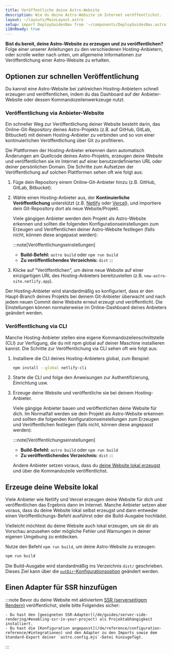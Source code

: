 ```yaml
---
title: Veröffentliche deine Astro-Website
description: Wie du deine Astro-Website im Internet veröffentlichst.
layout: ~/layouts/MainLayout.astro
setup: import DeployGuidesNav from '~/components/DeployGuidesNav.astro';
i18nReady: true
---
```

**Bist du bereit, deine Astro-Website zu erzeugen und zu veröffentlichen?**
Folge einer unserer Anleitungen zu den verschiedenen Hosting-Anbietern, oder scrolle weiter nach unten, um allgemeine Informationen zur Veröffentlichung einer Astro-Website zu erhalten.

<DeployGuidesNav />

## Optionen zur schnellen Veröffentlichung

Du kannst eine Astro-Website bei zahlreichen Hosting-Anbietern schnell erzeugen und veröffentlichen, indem du das Dashboard auf der Anbieter-Website oder dessen Kommandozeilenwerkzeuge nutzt.

### Veröffentlichung via Anbieter-Website

Ein schneller Weg zur Veröffentlichung deiner Website besteht darin, das Online-Git-Repository deines Astro-Projekts (z.B. auf GitHub, GitLab, Bitbucket) mit deinem Hosting-Anbieter zu verbinden und so von einer kontinuierlichen Veröffentlichung über Git zu profitieren.

Die Plattformen der Hosting-Anbieter erkennen dann automatisch Änderungen am Quellcode deines Astro-Projekts, erzeugen deine Website und veröffentlichen sie im Internet auf einer benutzerdefinierten URL oder deiner persönlichen Domain. Die Schritte zum Aufsetzen der Veröffentlichung auf solchen Plattformen sehen oft wie folgt aus:

1. Füge dein Repository einem Online-Git-Anbieter hinzu (z.B. GitHub, GitLab, Bitbucket).

1. Wähle einen Hosting-Anbieter aus, der **Kontinuierliche Veröffentlichung** unterstützt (z.B. [Netlify](/de/guides/deploy/netlify/) oder [Vercel](/de/guides/deploy/vercel/)), und importiere dein Git-Repository dort als neue Website/Projekt.

    Viele gängigen Anbieter werden dein Projekt als Astro-Website erkennen und sollten die folgenden Konfigurationseinstellungen zum Erzeugen und Veröffentlichen deiner Astro-Website festlegen (falls nicht, können diese angepasst werden):

    :::note[Veröffentlichungseinstellungen]
    - **Build-Befehl:** `astro build` oder `npm run build`
    - **Zu veröffentlichendes Verzeichnis:** `dist`
    :::

1. Klicke auf "Veröffentlichen", um deine neue Website auf einer einzigartigen URL des Hosting-Anbieters bereitzustellen (z.B. `new-astro-site.netlify.app`).

Der Hosting-Anbieter wird standardmäßig so konfiguriert, dass er den Haupt-Branch deines Projekts bei deinem Git-Anbieter überwacht und nach jedem neuen Commit deine Website erneut erzeugt und veröffentlicht. Die Einstellungen können normalerweise im Online-Dashboard deines Anbieters geändert werden.

### Veröffentlichung via CLI

Manche Hosting-Anbieter stellen eine eigene Kommandozeilen&shy;schnittstelle (CLI) zur Verfügung, die du mit npm global auf deiner Maschine installieren kannst. Die Schritte zur Veröffentlichung via CLI sehen oft wie folgt aus:

1. Installiere die CLI deines Hosting-Anbieters global, zum Beispiel:

    ```bash
    npm install --global netlify-cli
    ```

1. Starte die CLI und folge den Anweisungen zur Authentifizierung, Einrichtung usw.

1. Erzeuge deine Website und veröffentliche sie bei deinem Hosting-Anbieter.

    Viele gängige Anbieter bauen und veröffentlichen deine Website für dich. Im Normalfall werden sie dein Projekt als Astro-Website erkennen und sollten die folgenden Konfigurationseinstellungen zum Erzeugen und Veröffentlichen festlegen (falls nicht, können diese angepasst werden):

    :::note[Veröffentlichungseinstellungen]
    - **Build-Befehl:** `astro build` oder `npm run build`
    - **Zu veröffentlichendes Verzeichnis:** `dist`
    :::

    Andere Anbieter setzen voraus, dass du [deine Website lokal erzeugst](#erzeuge-deine-website-lokal) und über die Kommandozeile veröffentlichst.

## Erzeuge deine Website lokal

Viele Anbieter wie Netlify und Vercel erzeugen deine Website für dich und veröffentlichen das Ergebnis dann im Internet. Manche Anbieter setzen aber voraus, dass du deine Website lokal selbst erzeugst und dann entweder einen Veröffentlichungs-Befehl ausführst oder die Build-Ausgabe hochlädst. 

Vielleicht möchtest du deine Website auch lokal erzeugen, um sie dir als Vorschau anzusehen oder mögliche Fehler und Warnungen in deiner eigenen Umgebung zu entdecken.

Nutze den Befehl `npm run build`, um deine Astro-Website zu erzeugen:

```bash
npm run build
```

Die Build-Ausgabe wird standardmäßig ins Verzeichnis `dist/` geschrieben. Dieses Ziel kann über die [`outDir`-Konfigurationsoption](/de/reference/configuration-reference/#outdir) geändert werden.

## Einen Adapter für SSR hinzufügen

:::note
Bevor du deine Website mit aktiviertem [SSR (serverseitigem Rendern)](/de/guides/server-side-rendering/) veröffentlichst, stelle bitte Folgendes sicher:

    - Du hast den [geeigneten SSR-Adapter](/de/guides/server-side-rendering/#enabling-ssr-in-your-project) als Projektabhängigkeit installiert.
    - Du hast die [Konfiguration angepasst](/de/reference/configuration-reference/#integrationen) und den Adapter zu den Imports sowie dem Standard-Export deiner `astro.config.mjs`-Datei hinzugefügt.
:::
